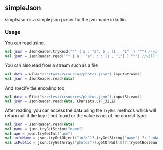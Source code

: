 ## simpleJson

simpleJson is a simple json parser for the jvm made in kotlin.

### Usage

You can read using.

```kotlin
val json = JsonReader.tryRead(""" { a : "a", b : [1 , "1"] } """) //will return null if data is not a valid json
val json = JsonReader.read(""" { a : "a", b : [1 , "1"] } """) //will throw an exception if data is not a valid json
```

You can also read from a stream such as a file.

```kotlin
val data = File("src/test/resources/photos.json").inputStream()
val json = JsonReader.read(data) 
```

And specify the encoding too.

```kotlin
val data = File("src/test/resources/photos.json").inputStream()
val json = JsonReader.read(data, Charsets.UTF_32LE)
```

After reading, you can access the data using the `tryGet` methods which will return null if the key is not found or the value is not of the correct type.

```kotlin
val json = JsonReader.read(data)
val name = json.tryGetString("name")
val age = json.tryGetInt("age")
val infoName = json.tryGetObject("info")?.tryGetString("name") ?: "unknown"
val isPublic = json.tryGetArray("photos")?.getOrNull(0)?.tryGetBoolean("isPublic") ?: throw Exception("isPublic not found")
```

